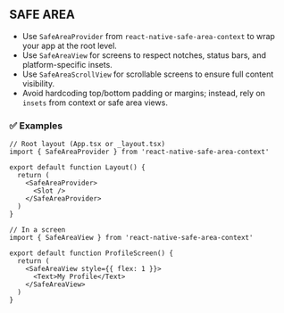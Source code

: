 ## SAFE AREA

- Use `SafeAreaProvider` from `react-native-safe-area-context` to wrap your app at the root level.
- Use `SafeAreaView` for screens to respect notches, status bars, and platform-specific insets.
- Use `SafeAreaScrollView` for scrollable screens to ensure full content visibility.
- Avoid hardcoding top/bottom padding or margins; instead, rely on `insets` from context or safe area views.

### ✅ Examples

```tsx
// Root layout (App.tsx or _layout.tsx)
import { SafeAreaProvider } from 'react-native-safe-area-context'

export default function Layout() {
  return (
    <SafeAreaProvider>
      <Slot />
    </SafeAreaProvider>
  )
}
```

```tsx
// In a screen
import { SafeAreaView } from 'react-native-safe-area-context'

export default function ProfileScreen() {
  return (
    <SafeAreaView style={{ flex: 1 }}>
      <Text>My Profile</Text>
    </SafeAreaView>
  )
}